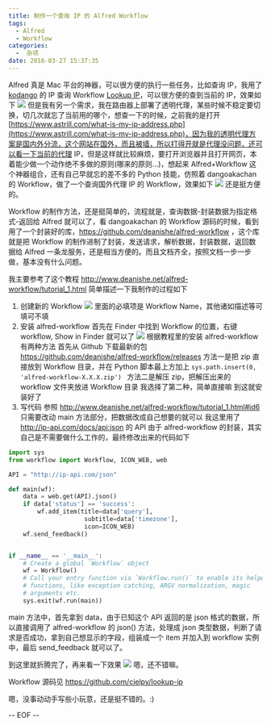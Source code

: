 ```yaml
---
title: 制作一个查询 IP 的 Alfred Workflow
tags:
  - Alfred
  - Workflow
categories:
  -  杂项
date: 2016-03-27 15:37:35
---
```


Alfred 真是 Mac 平台的神器，可以很方便的执行一些任务，比如查询 IP，我用了 [kodango](https://twitter.com/dangoakachan) 的 IP 查询 Workflow [Lookup IP](https://github.com/dangoakachan/lookup-ip)，可以很方便的查到当前的 IP，效果如下
![](https://i.imgur.com/nDg3Hnn.jpg)
但是我有另一个需求，我在路由器上部署了透明代理，某些时候不稳定要切换，切几次就忘了当前用的哪个，想查一下的时候，之前我的是打开 [https://www.astrill.com/what-is-my-ip-address.php](https://www.astrill.com/what-is-my-ip-address.php)，因为我的透明代理方案是国内外分流，这个网站在国外，而且被墙，所以打得开就是代理没问题，还可以看一下当前的代理 IP，但是这样就比较麻烦，要打开浏览器并且打开网页，本着能少做一个动作绝不多做的原则(哪来的原则...)，想起来 Alfred+Workflow 这个神器组合，还有自己早就忘的差不多的 Python 技能，仿照着 dangoakachan 的 Workflow，做了一个查询国外代理 IP 的 Workflow，效果如下
![](https://i.imgur.com/pJSEeNb.jpg)
还是挺方便的。

<!-- more -->

Workflow 的制作方法，还是挺简单的，流程就是，查询数据-封装数据为指定格式-返回给 Alfred 就可以了，看 dangoakachan 的 Workflow 源码的时候，看到用了一个封装好的库，https://github.com/deanishe/alfred-workflow ，这个库就是把 Workflow 的制作进制了封装，发送请求，解析数据，封装数据，返回数据给 Alfred 一条龙服务，还是相当方便的。而且文档齐全，按照文档一步一步做，基本没有什么问题。

我主要参考了这个教程 http://www.deanishe.net/alfred-workflow/tutorial_1.html
简单描述一下我制作的过程如下
1. 创建新的 Workflow
![](https://i.imgur.com/Gga23WY.jpg)
里面的必填项是 Workflow Name，其他诸如描述等可填可不填
2. 安装 alfred-workflow
首先在 Finder 中找到 Workflow 的位置，右键 workflow, Show in Finder 就可以了
![](https://i.imgur.com/EA04y2v.jpg)
根据教程里的安装 alfred-workflow 有两种方法
首先从 Github 下载最新的包 https://github.com/deanishe/alfred-workflow/releases
方法一是把 zip 直接放到 Workflow 目录，并在 Python 脚本最上方加上 `sys.path.insert(0, 'alfred-workflow-X.X.X.zip') `
方法二是解压 zip，把解压出来的 workflow 文件夹放进 Workflow 目录
我选择了第二种，简单直接嘛
到这就安装好了
3. 写代码
参照 http://www.deanishe.net/alfred-workflow/tutorial_1.html#id6
只需要改动 main 方法部分，把数据改成自己想要的就可以
我这里用了 http://ip-api.com/docs/api:json 的 API
由于 alfred-workflow 的封装，其实自己是不需要做什么工作的，最终修改出来的代码如下
``` python
import sys
from workflow import Workflow, ICON_WEB, web

API = "http://ip-api.com/json"

def main(wf):
    data = web.get(API).json()
    if data['status'] == 'success':
        wf.add_item(title=data['query'],
                     subtitle=data['timezone'],
                     icon=ICON_WEB)
    wf.send_feedback()


if __name__ == '__main__':
    # Create a global `Workflow` object
    wf = Workflow()
    # Call your entry function via `Workflow.run()` to enable its helper
    # functions, like exception catching, ARGV normalization, magic
    # arguments etc.
    sys.exit(wf.run(main))
```

main 方法中，首先拿到 data，由于已知这个 API 返回的是 json 格式的数据，所以直接调用了 alfred-workflow 的 json() 方法，处理成 json 类型数据，判断了请求是否成功，拿到自己想显示的字段，组装成一个 item 并加入到 workflow 实例中，最后 send_feedback 就可以了。

到这里就折腾完了，再来看一下效果
![](https://i.imgur.com/pJSEeNb.jpg)
嗯，还不错嘛。

Workflow 源码见 https://github.com/cielpy/lookup-ip

嗯，没事动动手写些小玩意，还是挺不错的。:)

-- EOF --

